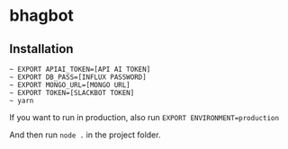 # bhagbot

## Installation
```
~ EXPORT APIAI_TOKEN=[API AI TOKEN]
~ EXPORT DB_PASS=[INFLUX PASSWORD]
~ EXPORT MONGO_URL=[MONGO URL]
~ EXPORT TOKEN=[SLACKBOT TOKEN]
~ yarn
```

If you want to run in production, also run `EXPORT ENVIRONMENT=production`

And then run `node .` in the project folder.
